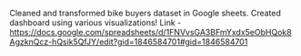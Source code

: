 Cleaned and transformed bike buyers dataset in Google sheets. Created dashboard using various visualizations!
Link - https://docs.google.com/spreadsheets/d/1FNVvsGA3BFmYxdx5eObHQok8AgzknQcz-hQsik5QfJY/edit?gid=1846584701#gid=1846584701
